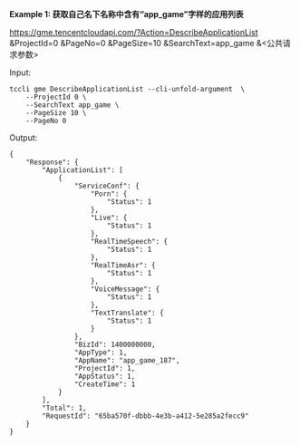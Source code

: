 **Example 1: 获取自己名下名称中含有“app_game”字样的应用列表**

https://gme.tencentcloudapi.com/?Action=DescribeApplicationList
&ProjectId=0
&PageNo=0
&PageSize=10
&SearchText=app_game
&<公共请求参数>

Input: 

```
tccli gme DescribeApplicationList --cli-unfold-argument  \
    --ProjectId 0 \
    --SearchText app_game \
    --PageSize 10 \
    --PageNo 0
```

Output: 
```
{
    "Response": {
        "ApplicationList": [
            {
                "ServiceConf": {
                    "Porn": {
                        "Status": 1
                    },
                    "Live": {
                        "Status": 1
                    },
                    "RealTimeSpeech": {
                        "Status": 1
                    },
                    "RealTimeAsr": {
                        "Status": 1
                    },
                    "VoiceMessage": {
                        "Status": 1
                    },
                    "TextTranslate": {
                        "Status": 1
                    }
                },
                "BizId": 1400000000,
                "AppType": 1,
                "AppName": "app_game_187",
                "ProjectId": 1,
                "AppStatus": 1,
                "CreateTime": 1
            }
        ],
        "Total": 1,
        "RequestId": "65ba570f-dbbb-4e3b-a412-5e285a2fecc9"
    }
}
```

